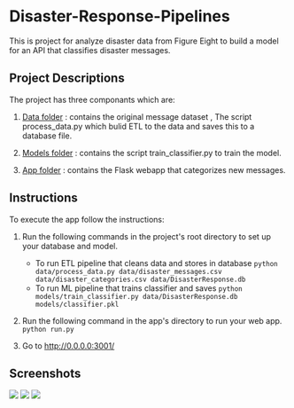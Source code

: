 # Disaster-Response-Pipelines

This is project for analyze disaster data from Figure Eight to build a model for an API that classifies disaster messages.

## Project Descriptions
The project has three componants which are:

1. [Data folder](https://github.com/aljawharah-20/Disaster-Response-Pipelines/tree/main/data) : contains the original message dataset , The script process_data.py which bulid ETL to the data and saves this to a database file.

2. [Models folder](https://github.com/aljawharah-20/Disaster-Response-Pipelines/tree/main/models) : contains the script train_classifier.py to train the model.

3. [App folder](https://github.com/aljawharah-20/Disaster-Response-Pipelines/tree/main/app) : contains the Flask webapp that categorizes new messages.

## Instructions <a name="instructions"></a>

To execute the app follow the instructions:
1. Run the following commands in the project's root directory to set up your database and model.

    - To run ETL pipeline that cleans data and stores in database
        `python data/process_data.py data/disaster_messages.csv data/disaster_categories.csv data/DisasterResponse.db`
    - To run ML pipeline that trains classifier and saves
        `python models/train_classifier.py data/DisasterResponse.db models/classifier.pkl`

2. Run the following command in the app's directory to run your web app.
    `python run.py`
    
3. Go to http://0.0.0.0:3001/

## Screenshots
![](https://github.com/aljawharah-20/Disaster-Response-Pipelines/blob/main/screenshots/Screen%20Shot%201442-04-23%20at%2010.42.53%20AM.png)
![](https://github.com/aljawharah-20/Disaster-Response-Pipelines/blob/main/screenshots/Screen%20Shot%201442-04-23%20at%2010.42.59%20AM.png)
![](https://github.com/aljawharah-20/Disaster-Response-Pipelines/blob/main/screenshots/Screen%20Shot%201442-04-23%20at%2010.43.03%20AM.png)

